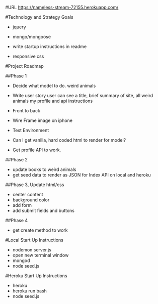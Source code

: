 
#URL
https://nameless-stream-72155.herokuapp.com/

#Technology and Strategy Goals
- jquery
- mongo/mongoose

- write startup instructions in readme
- responsive css

#Project Roadmap

##Phase 1
- Decide what model to do.
    weird animals

- Write user story
    user can see a title, brief summary of site, all weird animals my profile and api instructions

- Front to back

- Wire Frame
    image on iphone

- Test Environment
- Can I get vanilla, hard coded html to render for model?
- Get profile API to work.

##Phase 2
- update books to weird animals
- get seed data to render as JSON for Index API on local and heroku

##Phase 3, Update html/css
- center content
- background color
- add form
- add submit fields and buttons

##Phase 4
- get create method to work

#Local Start Up Instructions
- nodemon server.js
- open new terminal window
- mongod
- node seed.js

#Heroku Start Up Instructions
- heroku
- heroku run bash
- node seed.js
